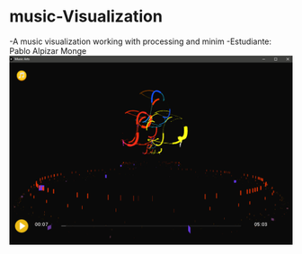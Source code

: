 # music-Visualization
-A music visualization working with processing and minim
-Estudiante: Pablo Alpizar Monge
![picture](data/example.png)
